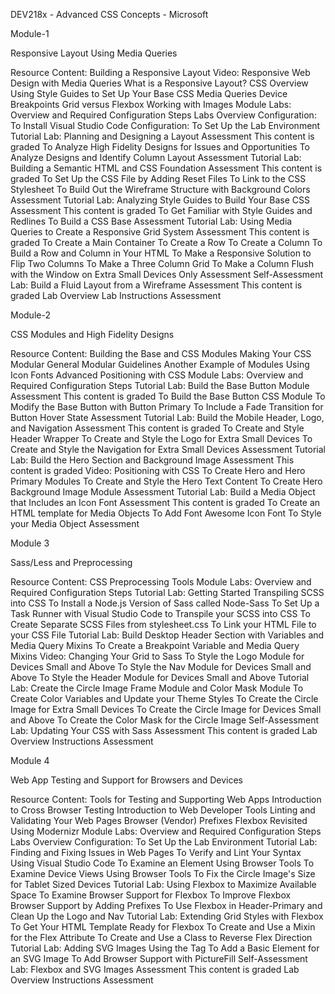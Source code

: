 DEV218x - Advanced CSS Concepts - Microsoft



Module-1


 Responsive Layout Using Media Queries



Resource Content: Building a Responsive Layout
Video: Responsive Web Design with Media Queries
What is a Responsive Layout?
CSS Overview
Using Style Guides to Set Up Your Base CSS
Media Queries
Device Breakpoints
Grid versus Flexbox
Working with Images
    Module Labs: Overview and Required Configuration Steps
Labs Overview
Configuration: To Install Visual Studio Code
Configuration: To Set Up the Lab Environment
    Tutorial Lab: Planning and Designing a Layout
Assessment  This content is graded
To Analyze High Fidelity Designs for Issues and Opportunities
To Analyze Designs and Identify Column Layout
Assessment
    Tutorial Lab: Building a Semantic HTML and CSS Foundation
Assessment  This content is graded
To Set Up the CSS File by Adding Reset Files
To Link to the CSS Stylesheet
To Build Out the Wireframe Structure with Background Colors
Assessment
    Tutorial Lab: Analyzing Style Guides to Build Your Base CSS
Assessment  This content is graded
To Get Familiar with Style Guides and Redlines
To Build a CSS Base
Assessment
     Tutorial Lab: Using Media Queries to Create a Responsive Grid System
Assessment  This content is graded
To Create a Main Container
To Create a Row
To Create a Column
To Build a Row and Column in Your HTML
To Make a Responsive Solution to Flip Two Columns
To Make a Three Column Grid
To Make a Column Flush with the Window on Extra Small Devices Only
Assessment
    Self-Assessment Lab: Build a Fluid Layout from a Wireframe
Assessment  This content is graded
Lab Overview
Lab Instructions
Assessment


Module-2



 CSS Modules and High Fidelity Designs


 Resource Content: Building the Base and CSS Modules
Making Your CSS Modular
General Modular Guidelines
Another Example of Modules Using Icon Fonts
Advanced Positioning with CSS
 Module Labs: Overview and Required Configuration Steps
  Tutorial Lab: Build the Base Button Module
Assessment  This content is graded
To Build the Base Button CSS Module
To Modify the Base Button with Button Primary
To Include a Fade Transition for Button Hover State
Assessment
 Tutorial Lab: Build the Mobile Header, Logo, and Navigation
Assessment  This content is graded
To Create and Style Header Wrapper
To Create and Style the Logo for Extra Small Devices
To Create and Style the Navigation for Extra Small Devices
Assessment
 Tutorial Lab: Build the Hero Section and Background Image
Assessment  This content is graded
Video: Positioning with CSS
To Create Hero and Hero Primary Modules
To Create and Style the Hero Text Content
To Create Hero Background Image Module
Assessment
 Tutorial Lab: Build a Media Object that Includes an Icon Font
Assessment  This content is graded
To Create an HTML template for Media Objects
To Add Font Awesome Icon Font
To Style your Media Object
Assessment




Module 3 



 Sass/Less and Preprocessing

 
 Resource Content: CSS Preprocessing Tools
  Module Labs: Overview and Required Configuration Steps
  Tutorial Lab: Getting Started Transpiling SCSS into CSS
To Install a Node.js Version of Sass called Node-Sass
To Set Up a Task Runner with Visual Studio Code to Transpile your SCSS into CSS
To Create Separate SCSS Files from stylesheet.css
To Link your HTML File to your CSS File
 Tutorial Lab: Build Desktop Header Section with Variables and Media Query Mixins
To Create a Breakpoint Variable and Media Query Mixins
Video: Changing Your Grid to Sass
To Style the Logo Module for Devices Small and Above
To Style the Nav Module for Devices Small and Above
To Style the Header Module for Devices Small and Above
 Tutorial Lab: Create the Circle Image Frame Module and Color Mask Module
To Create Color Variables and Update your Theme Styles
To Create the Circle Image for Extra Small Devices
To Create the Circle Image for Devices Small and Above
To Create the Color Mask for the Circle Image
 Self-Assessment Lab: Updating Your CSS with Sass
Assessment  This content is graded
Lab Overview
Instructions
Assessment
 

 Module 4
 
 
 
  Web App Testing and Support for Browsers and Devices



  
 Resource Content: Tools for Testing and Supporting Web Apps
Introduction to Cross Browser Testing
Introduction to Web Developer Tools
Linting and Validating Your Web Pages
Browser (Vendor) Prefixes
Flexbox Revisited
Using Modernizr
 Module Labs: Overview and Required Configuration Steps
Labs Overview
Configuration: To Set Up the Lab Environment
 Tutorial Lab: Finding and Fixing Issues in Web Pages
To Verify and Lint Your Syntax Using Visual Studio Code
To Examine an Element Using Browser Tools
To Examine Device Views Using Browser Tools
To Fix the Circle Image's Size for Tablet Sized Devices
 Tutorial Lab: Using Flexbox to Maximize Available Space
To Examine Browser Support for Flexbox
To Improve Flexbox Browser Support by Adding Prefixes
To Use Flexbox in Header-Primary and Clean Up the Logo and Nav
 Tutorial Lab: Extending Grid Styles with Flexbox
To Get Your HTML Template Ready for Flexbox
To Create and Use a Mixin for the Flex Attribute
To Create and Use a Class to Reverse Flex Direction
 Tutorial Lab: Adding SVG Images Using the <picture> Tag
To Add a Basic <picture> Element for an SVG Image
To Add Browser Support with PictureFill
 Self-Assessment Lab: Flexbox and SVG Images
Assessment  This content is graded
Lab Overview
Instructions
Assessment
